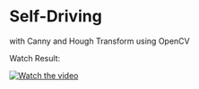 # Self-Driving
with Canny and Hough Transform using OpenCV


Watch Result:

[![Watch the video](https://img.youtube.com/vi/h5tBZqX-5mI/maxresdefault.jpg)](https://youtu.be/h5tBZqX-5mI) 
